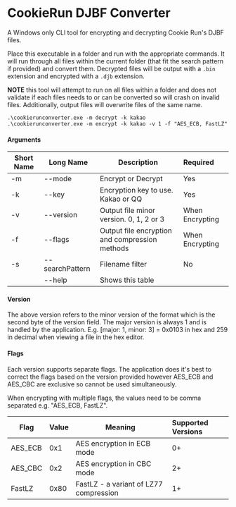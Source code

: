 # CookieRun DJBF Converter

A Windows only CLI tool for encrypting and decrypting Cookie Run's DJBF files. 

Place this executable in a folder and run with the appropriate commands. It will run through all files within the current folder (that fit the search pattern if provided) and convert them.  Decrypted files will be output with a `.bin` extension and encrypted with a `.djb` extension.

**NOTE** this tool will attempt to run on all files within a folder and does not validate if each files needs to or can be converted so will crash on invalid files. Additionally, output files will overwrite files of the same name.

`.\cookierunconverter.exe -m decrypt -k kakao`  
`.\cookierunconverter.exe -m encrypt -k kakao -v 1 -f "AES_ECB, FastLZ"`

#### Arguments
| Short Name | Long Name | Description | Required
| ---- | ---- | ---- | :---- |
| -m | \--mode | Encrypt or Decrypt | Yes
| -k | \--key | Encryption key to use. Kakao or QQ | Yes
| -v | \--version | Output file minor version. 0, 1, 2 or 3 | When Encrypting
| -f | \--flags | Output file encryption and compression methods |  When Encrypting
| -s | \--searchPattern | Filename filter | No
| | \--help | Shows this table | |

#### Version

The above version refers to the minor version of the format which is the second byte of the version field. The major version is always 1 and is handled by the application. E.g.  [major: 1, minor: 3] = 0x0103 in hex and 259 in decimal when viewing a file in the hex editor.

#### Flags

Each version supports separate flags. The application does it's best to correct the flags based on the version provided however AES_ECB and AES_CBC are exclusive so cannot be used simultaneously.

When encrypting with multiple flags, the values need to be comma separated e.g. "AES_ECB, FastLZ".

| Flag | Value | Meaning | Supported Versions
| ---- | ---- |---- | :---- |
| AES_ECB | 0x1 |AES encryption in ECB mode | 0+
| AES_CBC | 0x2 | AES encryption in CBC mode | 2+
| FastLZ | 0x80 |FastLZ - a variant of LZ77 compression   | 1+
